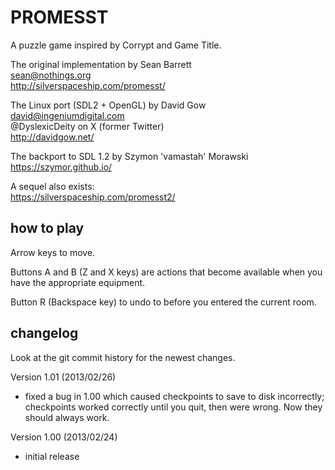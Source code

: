 # PROMESST
A puzzle game inspired by Corrypt and Game Title.

The original implementation by Sean Barrett  
sean@nothings.org  
http://silverspaceship.com/promesst/

The Linux port (SDL2 + OpenGL) by David Gow  
david@ingeniumdigital.com  
@DyslexicDeity on X (former Twitter)  
http://davidgow.net/

The backport to SDL 1.2 by Szymon 'vamastah' Morawski  
https://szymor.github.io/

A sequel also exists:  
https://silverspaceship.com/promesst2/

## how to play
Arrow keys to move.

Buttons A and B (Z and X keys) are actions that become available when you have the appropriate equipment.

Button R (Backspace key) to undo to before you entered the current room.

## changelog
Look at the git commit history for the newest changes.

Version 1.01 (2013/02/26)
- fixed a bug in 1.00 which caused checkpoints to save to disk
  incorrectly; checkpoints worked correctly until you quit,
  then were wrong. Now they should always work.

Version 1.00 (2013/02/24)
- initial release
